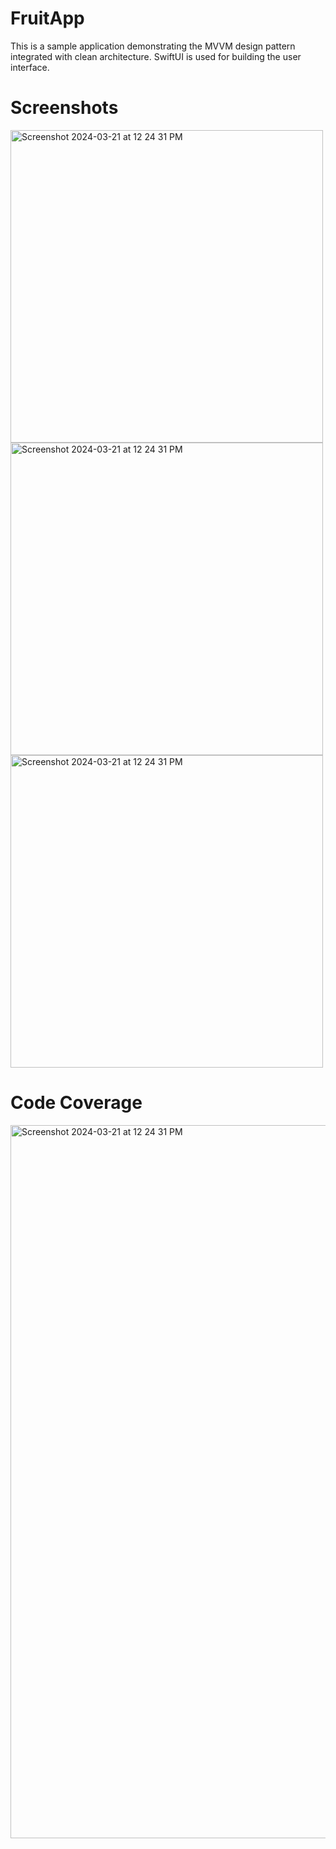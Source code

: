 # FruitApp
This is a sample application demonstrating the MVVM design pattern integrated with clean architecture. SwiftUI is used for building the user interface.

# Screenshots
<img width="500" alt="Screenshot 2024-03-21 at 12 24 31 PM" src="https://github.com/ankurbansal1986/FruitApp/assets/58211163/f7a56d05-d91b-48b3-8357-b1fa0168a951">

<img width="500" alt="Screenshot 2024-03-21 at 12 24 31 PM" src="https://github.com/ankurbansal1986/FruitApp/assets/58211163/98824f84-720f-4fa7-afc1-dd652674864c">

<img width="500" alt="Screenshot 2024-03-21 at 12 24 31 PM" src="https://github.com/ankurbansal1986/FruitApp/assets/58211163/ac9e24d8-41c7-4830-aef5-ef7cae4e8c52">

# Code Coverage
<img width="1141" alt="Screenshot 2024-03-21 at 12 24 31 PM" src="https://github.com/ankurbansal1986/FruitApp/assets/58211163/a6203839-5866-4817-bcca-081ff7a0e435">
